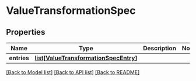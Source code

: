 # ValueTransformationSpec

## Properties
Name | Type | Description | Notes
------------ | ------------- | ------------- | -------------
**entries** | [**list[ValueTransformationSpecEntry]**](ValueTransformationSpecEntry.md) |  | 

[[Back to Model list]](../README.md#documentation-for-models) [[Back to API list]](../README.md#documentation-for-api-endpoints) [[Back to README]](../README.md)


